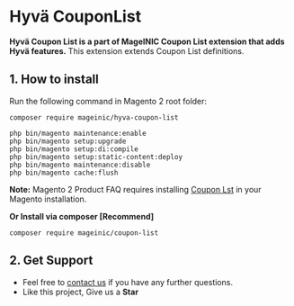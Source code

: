 # Hyvä CouponList

**Hyvä Coupon List is a part of MageINIC Coupon List extension that adds Hyvä features.** This extension extends Coupon List definitions.

## 1. How to install

Run the following command in Magento 2 root folder:

```
composer require mageinic/hyva-coupon-list

php bin/magento maintenance:enable
php bin/magento setup:upgrade
php bin/magento setup:di:compile
php bin/magento setup:static-content:deploy
php bin/magento maintenance:disable
php bin/magento cache:flush
```

**Note:**
Magento 2 Product FAQ requires installing [Coupon Lst](https://github.com/mageinic/coupon-list) in your Magento installation.

**Or Install via composer [Recommend]**
```
composer require mageinic/coupon-list
```

## 2. Get Support

- Feel free to [contact us](https://www.mageinic.com/contact.html) if you have any further questions.
- Like this project, Give us a **Star**
